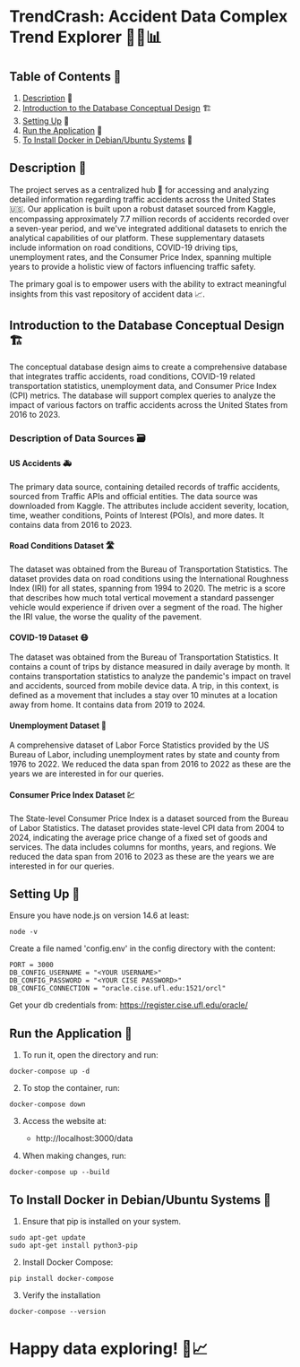 # TrendCrash: Accident Data Complex Trend Explorer 🚗💥📊

## Table of Contents 📑

1. [Description](#Description-) 📝
2. [Introduction to the Database Conceptual Design](Introduction-to-the-Database-Conceptual-Design-%EF%B8%8F) 🏗️
3. [Setting Up](#Setting-Up-) 🔧
4. [Run the Application](#Run-the-Application-) 🚀
5. [To Install Docker in Debian/Ubuntu Systems](#To-Install-Docker-in-Debian/Ubuntu-Systems-) 🐧

## Description 📝

The project serves as a centralized hub 🎯 for accessing and analyzing detailed information regarding traffic accidents across the United States 🇺🇸. Our application is built upon a robust dataset sourced from Kaggle, encompassing approximately 7.7 million records of accidents recorded over a seven-year period, and we've integrated additional datasets to enrich the analytical capabilities of our platform. These supplementary datasets include information on road conditions, COVID-19 driving tips, unemployment rates, and the Consumer Price Index, spanning multiple years to provide a holistic view of factors influencing traffic safety.

The primary goal is to empower users with the ability to extract meaningful insights from this vast repository of accident data 📈.

## Introduction to the Database Conceptual Design 🏗️

The conceptual database design aims to create a comprehensive database that integrates traffic accidents, road conditions, COVID-19 related transportation statistics, unemployment data, and Consumer Price Index (CPI) metrics. The database will support complex queries to analyze the impact of various factors on traffic accidents across the United States from 2016 to 2023.

### Description of Data Sources 🗃️

#### US Accidents 🚑

The primary data source, containing detailed records of traffic accidents, sourced from Traffic APIs and official entities. The data source was downloaded from Kaggle. The attributes include accident severity, location, time, weather conditions, Points of Interest (POIs), and more dates. It contains data from 2016 to 2023.

#### Road Conditions Dataset 🛣️

The dataset was obtained from the Bureau of Transportation Statistics. The dataset provides data on road conditions using the International Roughness Index (IRI) for all states, spanning from 1994 to 2020. The metric is a score that describes how much total vertical movement a standard passenger vehicle would experience if driven over a segment of the road. The higher the IRI value, the worse the quality of the pavement.

#### COVID-19 Dataset 😷

The dataset was obtained from the Bureau of Transportation Statistics. It contains a count of trips by distance measured in daily average by month. It contains transportation statistics to analyze the pandemic's impact on travel and accidents, sourced from mobile device data. A trip, in this context, is defined as a movement that includes a stay over 10 minutes at a location away from home. It contains data from 2019 to 2024.

#### Unemployment Dataset 💼

A comprehensive dataset of Labor Force Statistics provided by the US Bureau of Labor, including unemployment rates by state and county from 1976 to 2022. We reduced the data span from 2016 to 2022 as these are the years we are interested in for our queries.

#### Consumer Price Index Dataset 💹

The State-level Consumer Price Index is a dataset sourced from the Bureau of Labor Statistics. The dataset provides state-level CPI data from 2004 to 2024, indicating the average price change of a fixed set of goods and services. The data includes columns for months, years, and regions. We reduced the data span from 2016 to 2023 as these are the years we are interested in for our queries.

## Setting Up 🔧

Ensure you have node.js on version 14.6 at least:

```
node -v
```

Create a file named 'config.env' in the config directory with the content:

```
PORT = 3000
DB_CONFIG_USERNAME = "<YOUR USERNAME>"
DB_CONFIG_PASSWORD = "<YOUR CISE PASSWORD>"
DB_CONFIG_CONNECTION = "oracle.cise.ufl.edu:1521/orcl"
```

Get your db credentials from: https://register.cise.ufl.edu/oracle/

## Run the Application 🚀

1. To run it, open the directory and run:

```
docker-compose up -d
```

2. To stop the container, run:

```
docker-compose down
```

3. Access the website at:

   - http://localhost:3000/data

4. When making changes, run:

```
docker-compose up --build
```

## To Install Docker in Debian/Ubuntu Systems 🐧

1. Ensure that pip is installed on your system.

```
sudo apt-get update
sudo apt-get install python3-pip
```

2. Install Docker Compose:

```
pip install docker-compose
```

3. Verify the installation

```
docker-compose --version
```

# Happy data exploring! 🧐📈
